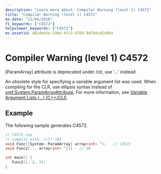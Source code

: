 ```yaml
---
description: "Learn more about: Compiler Warning (level 1) C4572"
title: "Compiler Warning (level 1) C4572"
ms.date: "11/04/2016"
f1_keywords: ["C4572"]
helpviewer_keywords: ["C4572"]
ms.assetid: 482dee5a-29bd-4fc3-b769-9dfd4cd2a964
---
```

# Compiler Warning (level 1) C4572

[ParamArray] attribute is deprecated under /clr, use '...' instead

An obsolete style for specifying a variable argument list was used. When compiling for the CLR, use ellipsis syntax instead of <xref:System.ParamArrayAttribute>. For more information, see [Variable Argument Lists (...) (C++/CLI)](../../extensions/variable-argument-lists-dot-dot-dot-cpp-cli.md).

## Example

The following sample generates C4572.

```cpp
// C4572.cpp
// compile with: /clr /W1
void Func([System::ParamArray] array<int> ^);   // C4572
void Func2(... array<int> ^){}   // OK

int main() {
   Func2(1, 2, 3);
}
```
